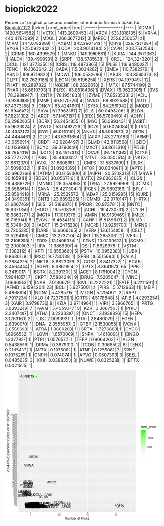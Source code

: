 # biopick2022
Percent of original price and number of entrants for each ticket for [Biopick2022](https://twitter.com/hashtag/Biopick2022)
|ticker |   nrml_price| freq|
|:------|------------:|----:|
|ADMA   | 1420.5674582|    1|
|VKTX   | 1413.2609453|    4|
|ARDX   |  538.1818135|    5|
|VRNA   |  440.4762099|    2|
|MDGL   |  266.3677212|    3|
|MREO   |  255.6250057|   21|
|MIRM   |  244.0752399|    1|
|AXSM   |  242.3504513|    4|
|CRVS   |  225.7261354|    3|
|VYGR   |  225.0922442|    2|
|LQDA   |  203.9014484|    2|
|CAPR   |  203.7542544|    2|
|CRMD   |  160.4395579|    1|
|MNKD   |  149.1990881|    1|
|KURA   |  144.3571363|    1|
|ALDX   |  139.4999981|    2|
|SRPT   |  138.5785638|    1|
|CRDL   |  124.3243201|    2|
|OCUL   |  121.3773356|    8|
|CRIS   |  118.4873865|   15|
|PLSE   |  116.9480027|    1|
|FENC   |  116.1363642|    2|
|CABA   |  115.3034282|    6|
|BMEA   |  110.7382579|    1|
|ASND   |  108.9719820|    1|
|MDWD   |  106.0532686|    1|
|ABUS   |  103.8560373|    8|
|CLPT   |  102.7629185|    3|
|LEGN   |   98.5196258|    1|
|XERS   |   94.1979497|   12|
|PHAT   |   90.2897822|    1|
|NGENF  |   88.2629058|    2|
|IMTX   |   87.5744109|    2|
|PHAR   |   85.6610793|    1|
|PLRX   |   83.8518496|    1|
|DVAX   |   78.9623305|    1|
|BVS    |   78.3988947|    1|
|CNTX   |   78.1954833|    1|
|ZYME   |   77.8523533|    2|
|ACIU   |   73.9393985|    1|
|IMMP   |   69.8170726|    4|
|NVNO   |   68.8922588|    1|
|AUTL   |   67.4373788|    9|
|ONCY   |   65.4244601|    1|
|SYBX   |   64.2561942|    2|
|MODD   |   61.9946072|    1|
|SAVA   |   61.7963357|    7|
|GLSI   |   60.0493206|    1|
|ELDN   |   57.8231302|    3|
|ARCT   |   57.1467187|    1|
|IBRX   |   56.5789490|    4|
|ACHV   |   56.2982005|    1|
|BCRX   |   56.2454855|    6|
|MYO    |   56.0993431|    1|
|ASRT   |   55.9633024|    2|
|SWTX   |   53.0493729|    1|
|IOVA   |   50.6024084|    1|
|LTRN   |   49.4987473|    3|
|BYSI   |   45.9161110|    2|
|ANVS   |   45.5062573|    3|
|OPTN   |   44.4444461|    2|
|CLSD   |   43.6363654|    2|
|ACXP   |   43.2770183|    1|
|ARMP   |   43.0656914|    1|
|CRDF   |   42.9284497|    3|
|GLMD   |   42.8113568|    1|
|GBIO   |   40.1129936|    1|
|BCYC   |   39.3790040|    1|
|MXCT   |   38.8616310|    1|
|PDSB   |   38.7654316|   25|
|LCTX   |   38.4816313|    1|
|OCUP   |   36.4611262|    3|
|CTXR   |   35.7727270|    1|
|PSNL   |   35.4940427|    1|
|VTVT   |   35.0502514|    3|
|NKTX   |   31.6612379|    1|
|AVXL   |   31.6608981|    2|
|CMPS   |   31.5837099|    1|
|BLRX   |   31.5098032|    1|
|IFRX   |   31.0924359|    1|
|XFOR   |   30.8340611|    3|
|APTO   |   30.6962966|    8|
|ATNM   |   30.6156400|    3|
|AUPH   |   30.5203313|   17|
|ARWR   |   30.1659111|    3|
|BDSX   |   30.0567116|    1|
|LVTX   |   29.6363635|    4|
|CLGN   |   29.4388729|    1|
|MNMD   |   28.3574863|    1|
|TARA   |   27.9999998|    1|
|CTMX   |   26.5588914|    1|
|SANA   |   26.4211904|    1|
|PGEN   |   25.9892186|    1|
|BFLY   |   25.8594918|    1|
|MRNA   |   25.2539572|    1|
|ADAP   |   25.0159995|   15|
|QURE   |   24.3490851|    1|
|CNTB   |   23.6893205|    1|
|CMMB   |   22.9710147|    1|
|HRTX   |   21.6867469|    1|
|SLS    |   21.5189876|    1|
|PRQR   |   20.9737815|    3|
|BNTC   |   19.9371350|    1|
|HOOK   |   19.5708158|    2|
|ACHL   |   19.4730531|    2|
|CYTH   |   18.6863277|    2|
|MGTX   |   17.1019376|    2|
|AMRN   |   16.9139469|    1|
|IMUX   |   16.7189141|    5|
|EVGN   |   16.4634153|    1|
|CANF   |   15.8139537|    2|
|RLMD   |   15.5348420|    3|
|ADCT   |   15.2475238|    1|
|MCRB   |   13.9255700|    1|
|MRNS   |   13.7205385|    1|
|DARE   |   13.6666665|    2|
|VERV   |   13.6154058|    1|
|CELZ   |   13.5294116|    1|
|CMRX   |   13.2737174|    4|
|IKT    |   13.2653061|    2|
|VERU   |   13.2105268|    1|
|FBRX   |   13.1495324|    1|
|SENS   |   13.0299623|    1|
|SGMO   |   12.2000003|    7|
|IPA    |   11.9869397|    4|
|QSI    |   11.5628976|    1|
|VSTM   |   11.1382112|    4|
|KPTI   |   10.8553660|    5|
|PSTV   |   10.0952383|    1|
|UBX    |    9.8630138|    1|
|IPSC   |    9.7730138|    1|
|SPRB   |    9.5515694|    1|
|KALA   |    9.3884295|    2|
|NKTR   |    8.8823096|    3|
|GOSS   |    8.8417327|    1|
|BCAB   |    8.4564444|    1|
|AGEN   |    8.3861804|    2|
|LPTX   |    8.3641973|   65|
|PPBT   |    8.3419017|    1|
|BCTX   |    8.2391309|    3|
|ACET   |    8.1761004|    2|
|CYCN   |    7.9941857|    7|
|CKPT   |    7.5884240|    9|
|DRUG   |    7.5205047|    1|
|VINC   |    7.0686953|    1|
|INAB   |    7.0136679|    1|
|BIVI   |    6.2222221|    1|
|FATE   |    6.2211591|    1|
|AFMD   |    6.1594204|   23|
|BCLI   |    5.9275001|    2|
|PIRS   |    5.6712963|   11|
|MEIP   |    5.4868914|    1|
|NCNA   |    5.4285715|    1|
|VTGN   |    5.1794871|    2|
|RAPT   |    4.7917234|    1|
|XLO    |    4.7237501|    1|
|GRTS   |    4.5178848|    8|
|AFIB   |    4.0293254|    3|
|XAIR   |    3.9798730|    8|
|KZIA   |    3.9714964|    1|
|VIRI   |    3.7966765|    1|
|PRTG   |    3.6393289|    7|
|PAVM   |    3.4959347|    9|
|KZR    |    3.3887563|    1|
|PHIO   |    3.2407407|    4|
|ATHA   |    3.2233307|    2|
|ONCT   |    3.1938326|   15|
|HEPA   |    3.1263160|    2|
|TLIS   |    2.9093931|    1|
|BTAI   |    2.8480079|    5|
|FGEN   |    2.6390070|    1|
|DNA    |    2.3555957|    2|
|GTBP   |    2.1530055|    1|
|VCNX   |    2.0558608|    1|
|ATRA   |    1.8680203|    1|
|GRTX   |    1.7276688|    1|
|CYCC   |    1.6966582|   11|
|LGVN   |    1.6570009|    1|
|SNPX   |    1.4618096|    1|
|BNGO   |    1.3377927|    1|
|PTPI   |    1.0576577|    1|
|TFFP   |    0.9064262|    2|
|ALZN   |    0.5438596|    1|
|DRMA   |    0.3879310|    1|
|TCON   |    0.3068592|    6|
|TENX   |    0.2145433|    1|
|AVTX   |    0.1975082|    1|
|ATNF   |    0.1255061|    2|
|SRNE   |    0.1075269|    1|
|ONPH   |    0.0740741|    1|
|APVO   |    0.0507393|    3|
|SEEL   |    0.0485685|    3|
|XXII   |    0.0388350|    3|
|NUWE   |    0.0325238|    1|
|BTTX   |    0.0021505|    1|
![retvspicks](biopicks.png?raw=true)
